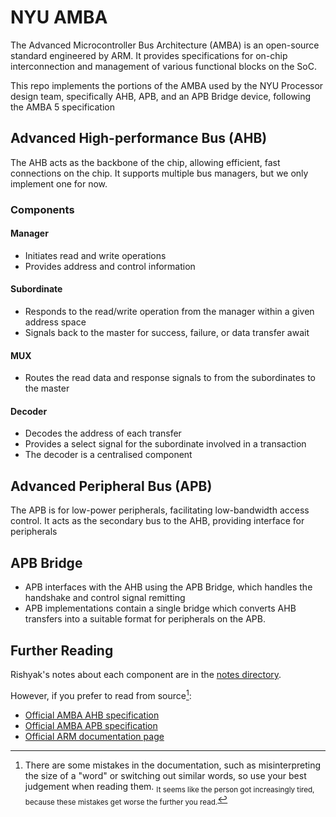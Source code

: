 # NYU AMBA

The Advanced Microcontroller Bus Architecture (AMBA) is an open-source standard
engineered by ARM. It provides specifications for on-chip interconnection and
management of various functional blocks on the SoC. 

This repo implements the portions of the AMBA used by the NYU Processor design
team, specifically AHB, APB, and an APB Bridge device, following the AMBA 5
specification

## Advanced High-performance Bus (AHB)
The AHB acts as the backbone of the chip, allowing efficient, fast connections 
on the chip. It supports multiple bus managers, but we only implement one for
now. 

### Components

#### Manager
- Initiates read and write operations
- Provides address and control information

#### Subordinate
- Responds to the read/write operation from the manager within a given 
  address space
- Signals back to the master for success, failure, or data transfer await

#### MUX
- Routes the read data and response signals to from the subordinates 
  to the master

#### Decoder
- Decodes the address of each transfer
- Provides a select signal for the subordinate involved in a transaction
- The decoder is a centralised component

## Advanced Peripheral Bus (APB)
The APB is for low-power peripherals, facilitating low-bandwidth access 
control. It acts as the secondary bus to the AHB, providing interface 
for peripherals

## APB Bridge
- APB interfaces with the AHB using the APB Bridge, which handles the handshake
  and control signal remitting
- APB implementations contain a single bridge which converts AHB transfers into
  a suitable format for peripherals on the APB.

## Further Reading
Rishyak's notes about each component are in the [notes directory](https://github.com/NYU-Processor-Design/nyu-amba/tree/main/notes).

However, if you prefer to read from source[^note]:
- [Official AMBA AHB specification](https://developer.arm.com/documentation/ihi0011/a/AMBA-AHB)
- [Official AMBA APB specification](https://developer.arm.com/documentation/ihi0011/a/AMBA-APB)
- [Official ARM documentation page](https://developer.arm.com/documentation)

<!-- Footnotes -->

[^note]: There are some mistakes in the documentation, such as misinterpreting
the size of a "word" or switching out similar words, so use your best 
judgement when reading them. <sub>It seems like the person got increasingly
tired, because these mistakes get worse the further you read.</sub>